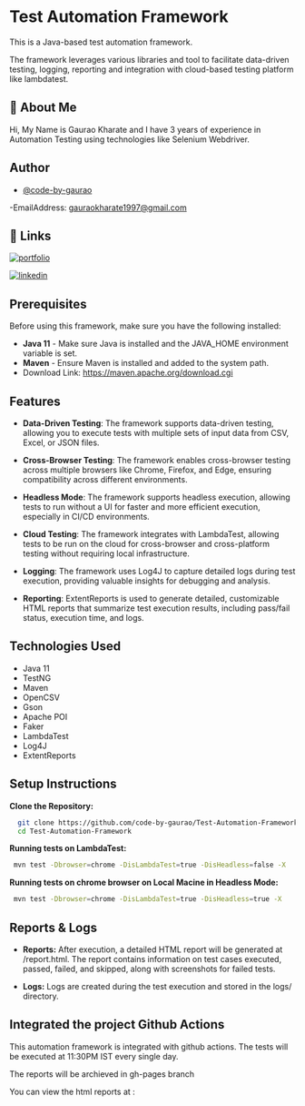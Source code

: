 
# Test Automation Framework

This is a Java-based test automation framework.

The framework leverages various libraries and tool to facilitate data-driven testing, logging, reporting and integration with cloud-based testing platform like lambdatest.
## 🚀 About Me
Hi, My Name is Gaurao Kharate and I have 3 years of experience in Automation Testing using technologies like Selenium Webdriver.





## Author

- [@code-by-gaurao](https://github.com/code-by-gaurao)

-EmailAddress: gauraokharate1997@gmail.com
## 🔗 Links
[![portfolio](https://img.shields.io/badge/my_portfolio-000?style=for-the-badge&logo=ko-fi&logoColor=white)](https://github.com/code-by-gaurao)

[![linkedin](https://img.shields.io/badge/linkedin-0A66C2?style=for-the-badge&logo=linkedin&logoColor=white)](https://www.linkedin.com/in/gaurao-kharate-606b9530a/)



## Prerequisites

Before using this framework, make sure you have the following installed:

- **Java 11** - Make sure Java is installed and the JAVA_HOME  environment variable is set.
- **Maven** - Ensure Maven is installed and added to the system path.
- Download Link: https://maven.apache.org/download.cgi


## Features

- **Data-Driven Testing**: The framework supports data-driven testing, allowing you to execute tests with multiple sets of input data from CSV, Excel, or JSON files.

- **Cross-Browser Testing**: The framework enables cross-browser testing across multiple browsers like Chrome, Firefox, and Edge, ensuring compatibility across different environments.

- **Headless Mode**: The framework supports headless execution, allowing tests to run without a UI for faster and more efficient execution, especially in CI/CD environments.

- **Cloud Testing**: The framework integrates with LambdaTest, allowing tests to be run on the cloud for cross-browser and cross-platform testing without requiring local infrastructure.

- **Logging**: The framework uses Log4J to capture detailed logs during test execution, providing valuable insights for debugging and analysis.

- **Reporting**: ExtentReports is used to generate detailed, customizable HTML reports that summarize test execution results, including pass/fail status, execution time, and logs.

## Technologies Used

- Java 11 
- TestNG 
- Maven 
- OpenCSV
- Gson 
- Apache POI 
- Faker 
- LambdaTest
- Log4J 
- ExtentReports 




## Setup Instructions

**Clone the Repository:**

```bash
  git clone https://github.com/code-by-gaurao/Test-Automation-Framework.git
  cd Test-Automation-Framework
```

**Running tests on LambdaTest:**

```bash
 mvn test -Dbrowser=chrome -DisLambdaTest=true -DisHeadless=false -X
```


**Running tests on chrome browser on Local Macine in Headless Mode:**

```bash
 mvn test -Dbrowser=chrome -DisLambdaTest=true -DisHeadless=true -X
```

## Reports & Logs

- **Reports:** After execution, a detailed HTML report will be generated at /report.html.
                        The report contains information on test cases executed, passed, failed, and skipped, along with screenshots for failed tests.

- **Logs:** Logs are created during the test execution and stored in the logs/ directory.

## Integrated the project Github Actions

This automation framework is integrated with github actions. The tests will be executed at 11:30PM IST every single day.

The reports will be archieved in gh-pages branch

You can view the html reports at :
